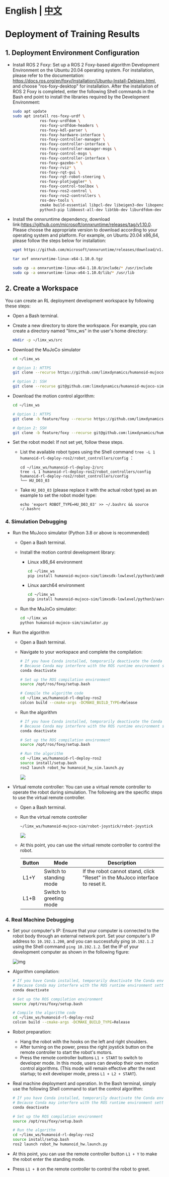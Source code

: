 # English | [中文](README_cn.md)
# Deployment of Training Results



## 1. Deployment Environment Configuration

- Install ROS 2 Foxy: Set up a ROS 2 Foxy-based algorithm Development Environment on the Ubuntu 20.04 operating system. For installation, please refer to the documentation: https://docs.ros.org/en/foxy/Installation/Ubuntu-Install-Debians.html, and choose "ros-foxy-desktop" for installation. After the installation of ROS 2 Foxy is completed, enter the following Shell commands in the Bash end point to install the libraries required by the Development Environment:

    ```bash
    sudo apt update
    sudo apt install ros-foxy-urdf \
                ros-foxy-urdfdom \
                ros-foxy-urdfdom-headers \
                ros-foxy-kdl-parser \
                ros-foxy-hardware-interface \
                ros-foxy-controller-manager \
                ros-foxy-controller-interface \
                ros-foxy-controller-manager-msgs \
                ros-foxy-control-msgs \
                ros-foxy-controller-interface \
                ros-foxy-gazebo-* \
                ros-foxy-rviz* \
                ros-foxy-rqt-gui \
                ros-foxy-rqt-robot-steering \
                ros-foxy-plotjuggler* \
                ros-foxy-control-toolbox \
                ros-foxy-ros2-control \
                ros-foxy-ros2-controllers \
                ros-dev-tools \
                cmake build-essential libpcl-dev libeigen3-dev libopencv-dev libmatio-dev \
                python3-pip libboost-all-dev libtbb-dev liburdfdom-dev liborocos-kdl-dev -y
    ```

    

- Install the onnxruntime dependency, download link:https://github.com/microsoft/onnxruntime/releases/tag/v1.10.0. Please choose the appropriate version to download according to your operating system and platform. For example, on Ubuntu 20.04 x86_64, please follow the steps below for installation:
  
    ```Bash
    wget https://github.com/microsoft/onnxruntime/releases/download/v1.10.0/onnxruntime-linux-x64-1.10.0.tgz
    
    tar xvf onnxruntime-linux-x64-1.10.0.tgz
    
    sudo cp -a onnxruntime-linux-x64-1.10.0/include/* /usr/include
    sudo cp -a onnxruntime-linux-x64-1.10.0/lib/* /usr/lib
    ```



## 2. Create a Workspace

You can create an RL deployment development workspace by following these steps:
- Open a Bash terminal.
- Create a new directory to store the workspace. For example, you can create a directory named "limx_ws" in the user's home directory:
    ```Bash
    mkdir -p ~/limx_ws/src
    ```
    
- Download the MuJoCo simulator
    ```Bash
    cd ~/limx_ws

    # Option 1: HTTPS
    git clone --recurse https://github.com/limxdynamics/humanoid-mujoco-sim.git

    # Option 2: SSH
    git clone --recurse git@github.com:limxdynamics/humanoid-mujoco-sim.git
    ```
    
- Download the motion control algorithm:
    ```Bash
    cd ~/limx_ws

    # Option 1: HTTPS
    git clone -b feature/foxy --recurse https://github.com/limxdynamics/humanoid-rl-deploy-ros2.git

    # Option 2: SSH
    git clone -b feature/foxy --recurse git@github.com:limxdynamics/humanoid-rl-deploy-ros2.git
    ```
    
- Set the robot model: If not set yet, follow these steps.

  - List the available robot types using the Shell command `tree -L 1 humanoid-rl-deploy-ros2/robot_controllers/config` ：

    ```
    cd ~/limx_ws/humanoid-rl-deploy-2/src
    tree -L 1 humanoid-rl-deploy-ros2/robot_controllers/config
    humanoid-rl-deploy-ros2/robot_controllers/config
    └── HU_D03_03
    
    ```

  - Take `HU_D03_03` (please replace it with the actual robot type) as an example to set the robot model type:

    ```
    echo 'export ROBOT_TYPE=HU_D03_03' >> ~/.bashrc && source ~/.bashrc
    ```

### 4. Simulation Debugging

- Run the MuJoco simulator (Python 3.8 or above is recommended)

  - Open a Bash terminal.

  - Install the motion control development library:

    - Linux x86_64 environment

      ```bash
      cd ~/limx_ws
      pip install humanoid-mujoco-sim/limxsdk-lowlevel/python3/amd64/limxsdk-*-py3-none-any.whl
      ```

    - Linux aarch64 environment

      ```bash
      cd ~/limx_ws
      pip install humanoid-mujoco-sim/limxsdk-lowlevel/python3/aarch64/limxsdk-*-py3-none-any.whl
      ```

  - Run the MuJoCo simulator:

    ```bash
    cd ~/limx_ws
    python humanoid-mujoco-sim/simulator.py
    ```

- Run the algorithm

  - Open a Bash terminal.

  - Navigate to your workspace and complete the compilation:

    ```bash
    # If you have Conda installed, temporarily deactivate the Conda environment
    # Because Conda may interfere with the ROS runtime environment settings
    conda deactivate

    # Set up the ROS compilation environment
    source /opt/ros/foxy/setup.bash

    # Compile the algorithm code
    cd ~/limx_ws/humanoid-rl-deploy-ros2
    colcon build --cmake-args -DCMAKE_BUILD_TYPE=Release
    ```

  - Run the algorithm

    ```bash
    # If you have Conda installed, temporarily deactivate the Conda environment
    # Because Conda may interfere with the ROS runtime environment settings
    conda deactivate

    # Set up the ROS compilation environment
    source /opt/ros/foxy/setup.bash

    # Run the algorithm
    cd ~/limx_ws/humanoid-rl-deploy-ros2
    source install/setup.bash
    ros2 launch robot_hw humanoid_hw_sim.launch.py
    ```

    ![](doc/simulator.gif)

- Virtual remote controller: You can use a virtual remote controller to operate the robot during simulation. The following are the specific steps to use the virtual remote controller.

  - Open a Bash terminal.

  - Run the virtual remote controller

    ```
    ~/limx_ws/humanoid-mujoco-sim/robot-joystick/robot-joystick
    ```

    ![](doc/robot-joystick.png)


  - At this point, you can use the virtual remote controller to control the robot.

    | **Button** | **Mode**         | **Description**                                                    |
    | -------- | ---------------- | ----------------------------------------------------------- |
    | L1+Y     | Switch to standing mode   | If the robot cannot stand, click "Reset" in the MuJoco interface to reset it. |
    | L1+B     | Switch to greeting mode |                                                             |

### 4. Real Machine Debugging

- Set your computer's IP: Ensure that your computer is connected to the robot body through an external network port. Set your computer's IP address to: `10.192.1.200`, and you can successfully ping `10.192.1.2` using the Shell command `ping 10.192.1.2`. Set the IP of your development computer as shown in the following figure:

  ![img](doc/ip.png)

- Algorithm compilation:

  ```bash
  # If you have Conda installed, temporarily deactivate the Conda environment
  # Because Conda may interfere with the ROS runtime environment settings
  conda deactivate

  # Set up the ROS compilation environment
  source /opt/ros/foxy/setup.bash

  # Compile the algorithm code
  cd ~/limx_ws/humanoid-rl-deploy-ros2
  colcon build --cmake-args -DCMAKE_BUILD_TYPE=Release
  ```

- Robot preparation:

  - Hang the robot with the hooks on the left and right shoulders.
  - After turning on the power, press the right joystick button on the remote controller to start the robot's motors.
  - Press the remote controller buttons `L1 + START` to switch to developer mode. In this mode, users can develop their own motion control algorithms. (This mode will remain effective after the next startup; to exit developer mode, press `L1 + L2 + START`).

- Real machine deployment and operation. In the Bash terminal, simply use the following Shell command to start the control algorithm:

  ```bash
  # If you have Conda installed, temporarily deactivate the Conda environment
  # Because Conda may interfere with the ROS runtime environment settings
  conda deactivate

  # Set up the ROS compilation environment
  source /opt/ros/foxy/setup.bash

  # Run the algorithm
  cd ~/limx_ws/humanoid-rl-deploy-ros2
  source install/setup.bash
  ros2 launch robot_hw humanoid_hw.launch.py
  ```

- At this point, you can use the remote controller button `L1 + Y` to make the robot enter the standing mode.

- Press `L1 + B` on the remote controller to control the robot to greet.
